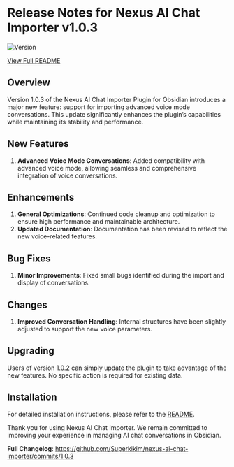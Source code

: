 # Release Notes for Nexus AI Chat Importer v1.0.3

![Version](https://img.shields.io/badge/version-1.0.3-blue)

[View Full README](https://github.com/Superkikim/nexus-ai-chat-importer/blob/1.0.3/README.md)

## Overview

Version 1.0.3 of the Nexus AI Chat Importer Plugin for Obsidian introduces a major new feature: support for importing advanced voice mode conversations. This update significantly enhances the plugin’s capabilities while maintaining its stability and performance.

## New Features

1. **Advanced Voice Mode Conversations**: Added compatibility with advanced voice mode, allowing seamless and comprehensive integration of voice conversations.

## Enhancements

1. **General Optimizations**: Continued code cleanup and optimization to ensure high performance and maintainable architecture.
2. **Updated Documentation**: Documentation has been revised to reflect the new voice-related features.

## Bug Fixes

1. **Minor Improvements**: Fixed small bugs identified during the import and display of conversations.

## Changes

1. **Improved Conversation Handling**: Internal structures have been slightly adjusted to support the new voice parameters.

## Upgrading

Users of version 1.0.2 can simply update the plugin to take advantage of the new features. No specific action is required for existing data.

## Installation

For detailed installation instructions, please refer to the [README](https://github.com/Superkikim/nexus-ai-chat-importer/blob/1.0.3/README.md#installation).

Thank you for using Nexus AI Chat Importer. We remain committed to improving your experience in managing AI chat conversations in Obsidian.

**Full Changelog**: https://github.com/Superkikim/nexus-ai-chat-importer/commits/1.0.3
